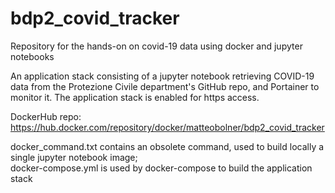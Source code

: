 # bdp2_covid_tracker
Repository for the hands-on on covid-19 data using docker and jupyter notebooks

An application stack consisting of a jupyter notebook retrieving COVID-19 data from the Protezione Civile department's GitHub repo, and Portainer to monitor it. The application stack is enabled for https access.

DockerHub repo:
https://hub.docker.com/repository/docker/matteobolner/bdp2_covid_tracker  

docker_command.txt contains an obsolete command, used to build locally a single jupyter notebook image;  
docker-compose.yml is used by docker-compose to build the application stack
